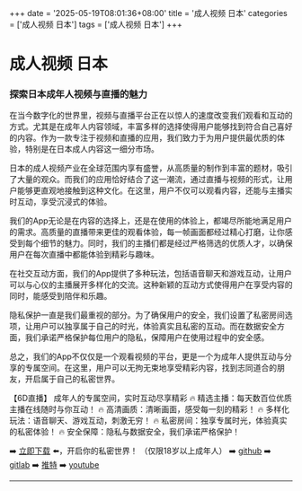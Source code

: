 +++
date = '2025-05-19T08:01:36+08:00'
title = '成人视频 日本'
categories = ['成人视频 日本']
tags = ['成人视频 日本']
+++

# 成人视频 日本

### 探索日本成年人视频与直播的魅力

在当今数字化的世界里，视频与直播平台正在以惊人的速度改变我们观看和互动的方式。尤其是在成年人内容领域，丰富多样的选择使得用户能够找到符合自己喜好的内容。作为一款专注于视频和直播的应用，我们致力于为用户提供最优质的体验，特别是在日本成人内容这一细分市场。

日本的成人视频产业在全球范围内享有盛誉，从高质量的制作到丰富的题材，吸引了大量的观众。而我们的应用恰好结合了这一潮流，通过直播与视频的形式，让用户能够更直观地接触到这种文化。在这里，用户不仅可以观看内容，还能与主播实时互动，享受沉浸式的体验。

我们的App无论是在内容的选择上，还是在使用的体验上，都竭尽所能地满足用户的需求。高质量的直播带来更佳的观看体验，每一帧画面都经过精心打磨，让你感受到每个细节的魅力。同时，我们的主播们都是经过严格筛选的优质人才，以确保用户在每次直播中都能体验到精彩与趣味。

在社交互动方面，我们的App提供了多种玩法，包括语音聊天和游戏互动，让用户可以与心仪的主播展开多样化的交流。这种新颖的互动方式使得用户在享受内容的同时，能感受到陪伴和乐趣。

隐私保护一直是我们最重视的部分。为了确保用户的安全，我们设置了私密房间选项，让用户可以独享属于自己的时光，体验真实且私密的互动。而在数据安全方面，我们承诺严格保护每位用户的隐私，保障用户在使用过程中的安全感。

总之，我们的App不仅仅是一个观看视频的平台，更是一个为成年人提供互动与分享的专属空间。在这里，用户可以无拘无束地享受精彩内容，找到志同道合的朋友，开启属于自己的私密世界。

【6D直播】
成年人的专属空间，实时互动尽享精彩
🔥 精选主播：每天数百位优质主播在线随时与你互动！
🔥 高清画质：清晰画面，感受每一刻的精彩！
🔥 多样化玩法：语音聊天、游戏互动，刺激无穷！
🔥 私密房间：独享专属时光，体验真实的私密体验！
🔥 安全保障：隐私与数据安全，我们承诺严格保护！

➡️ [立即下载](https://down123.s3.ap-east-1.amazonaws.com/index.html?channelCode=blog) ⬅️，开启你的私密世界！
（仅限18岁以上成年人）
➡️ [github](https://aldult-live.github.io/)
➡️ [gitlab](https://seo-09598d.gitlab.io/)
➡️ [推特](https://x.com/wegame33)
➡️ [youtube](https://www.youtube.com/@6Dlive)

---

